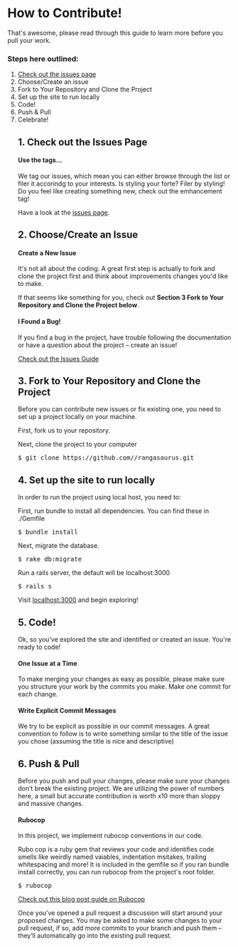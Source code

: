 <h1>How to Contribute!</h1>
<p>That's awesome, please read through this guide to learn more before you pull your work.</p> 

<h3>Steps here outlined:</h3>
<ol>
<li><a href="https://github.com/bangarangs-web0416/rangasaurus/issues" target="_blank">Check out the issues page</a></li>
<li>Choose/Create an issue</li>
<li>Fork to Your Repository and Clone the Project</li>
<li>Set up the site to run locally</li>
<li>Code!</li>
<li>Push & Pull</li>
<li>Celebrate!</li>

<h2>1. Check out the Issues Page</h2>
<h4>Use the tags...</h4>
<p>We tag our issues, which mean you can either browse through the list or filer it accorindg to your interests. Is styling your forte? Filer by styling! Do you feel like creating something new, check out the emhancement tag!</p>

<p>Have a look at the <a href="https://github.com/bangarangs-web0416/rangasaurus/issues" target="_blank">issues page</a>.</p>

<h2>2. Choose/Create an Issue</h2>
<h4>Create a New Issue</h4>
<p>It's not all about the coding. A great first step is actually to fork and clone the project first and think about improvements changes you'd like to make.</p>

<p>If that seems like something for you, check out <b>Section 3 Fork to Your Repository and Clone the Project below</b>.</p>

<h4>I Found a Bug!</h4>
<p>If you find a bug in the project, have trouble following the documentation or have a question about the project – create an issue!</p>

<a href="" tagret="_blank">Check out the Issues Guide</a>

<h2>3. Fork to Your Repository and Clone the Project</h2>
<p>Before you can contribute new issues or fix existing one, you need to set up a project locally on your machine.</p>

<p>First, fork us to your repository.</p>
<p>Next, clone the project to your computer</p>
<pre>$ git clone https://github.com/<YOUR GIT USERNAME>/rangasaurus.git</pre>

<h2>4. Set up the site to run locally</h2>
<p>In order to run the project using local host, you need to:</p>

<p>First, run bundle to install all dependencies. You can find these in ./Gemfile</p>
<pre>$ bundle install</pre>

<p>Next, migrate the database.</p>
<pre>$ rake db:migrate</pre>

<p>Run a rails server, the default will be localhost:3000</p>
<pre>$ rails s</pre>

<p>Visit <a href="http://localhost:3000" target="_blank">localhost:3000</a> and begin exploring!</p> 

<h2>5. Code!</h2>
<p>Ok, so you've explored the site and identified or created an issue. You're ready to code!</p>

<h4>One Issue at a Time</h4>
<p>To make merging your changes as easy as possible, please make sure you structure your work by the commits you make. Make one commit for each change.</p>

<h4>Write Explicit Commit Messages</h4>
<p>We try to be explicit as possible in our commit messages. A great convention to follow is to write something similar to the title of the issue you chose (assuming the title is nice and descriptive)</p>

<h2>6. Push & Pull</h2>
<p>Before you push and pull your changes, please make sure your changes don’t break the existing project. We are utilizing the power of numbers here, a small but accurate contribution is worth x10 more than sloppy and massive changes.</p>

<h4>Rubocop</h4>
<p>In this project, we implement rubocop conventions in our code.</p>

<p>Rubo cop is a ruby gem that reviews your code and identifies code smells like weirdly named vaiables, indentation msitakes, trailing whitespacing and more! It is included in the gemfile so if you ran bundle install correctly, you can run rubocop from the project's root folder.</p>

<pre>$ rubocop</pre>

<p><a href="" target="_blank">Check out this blog post guide on Rubocop</a></p>

<p>Once you’ve opened a pull request a discussion will start around your proposed changes. You may be asked to make some changes to your pull request, if so, add more commits to your branch and push them – they’ll automatically go into the existing pull request.</p>
